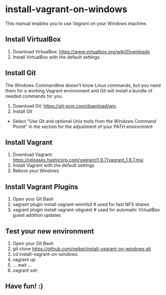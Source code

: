 # install-vagrant-on-windows
This manual enables you to use Vagrant on your Windows machine.

## Install VirtualBox
1. Download VirtualBox: https://www.virtualbox.org/wiki/Downloads
2. Install VirtualBox with the default settings

## Install Git
The Windows Commandline doesn't know Linux commands, but you need them for a working Vagrant environment and Git will install a bundle of needed commands for you.

1. Download Git: https://git-scm.com/download/win
2. Install Git
 - Select "Use Git and optional Unix tools from the Windows Command Promt" in the section for the adjustment of your PATH environment

## Install Vagrant
1. Download Vagrant: https://releases.hashicorp.com/vagrant/1.9.7/vagrant_1.9.7.msi
2. Install Vagrant with the default settings
3. Reboot your Windows

## Install Vagrant Plugins
1. Open your Git Bash
2. vagrant plugin install vagrant-winnfsd # used for fast NFS shares
3. vagrant plugin install vagrant-vbguest # used for automatic VirtualBox guest addition updates

## Test your new environment
1. Open your Git Bash
2. git clone https://github.com/neikei/install-vagrant-on-windows.git
3. cd install-vagrant-on-windows
4. vagrant up
5. ... wait ...
6. vagrant ssh

## Have fun! :)
